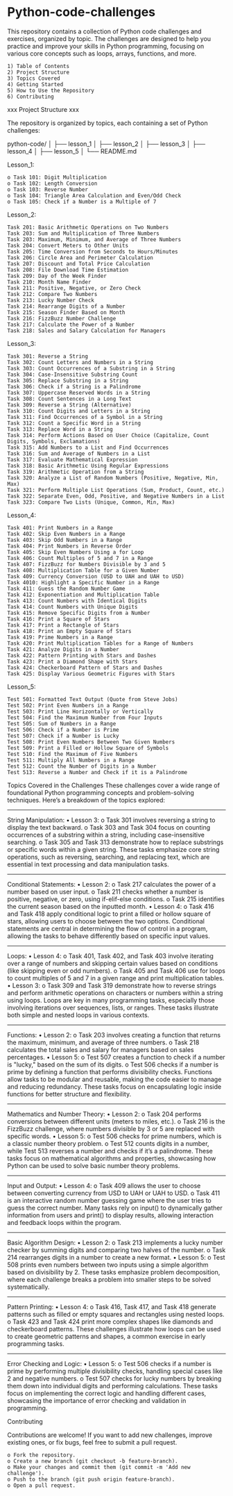 # Python-code-challenges
This repository contains a collection of Python code challenges and exercises, organized by topic. The challenges are designed to help you practice and improve your skills in Python programming, focusing on various core concepts such as loops, arrays, functions, and more.

    1) Table of Contents
    2) Project Structure
    3) Topics Covered
    4) Getting Started
    5) How to Use the Repository
    6) Contributing

xxx Project Structure xxx

  The repository is organized by topics, each containing a set of Python challenges:

python-code/
│
├── lesson_1
│
├── lesson_2
│
├── lesson_3
│
├── lesson_4
│
├── lesson_5
│
└── README.md

Lesson_1:

    o Task 101: Digit Multiplication
    o Task 102: Length Conversion
    o Task 103: Reverse Number
    o Task 104: Triangle Area Calculation and Even/Odd Check
    o Task 105: Check if a Number is a Multiple of 7

Lesson_2:

    Task 201: Basic Arithmetic Operations on Two Numbers
    Task 203: Sum and Multiplication of Three Numbers
    Task 203: Maximum, Minimum, and Average of Three Numbers
    Task 204: Convert Meters to Other Units
    Task 205: Time Conversion from Seconds to Hours/Minutes
    Task 206: Circle Area and Perimeter Calculation
    Task 207: Discount and Total Price Calculation
    Task 208: File Download Time Estimation
    Task 209: Day of the Week Finder
    Task 210: Month Name Finder
    Task 211: Positive, Negative, or Zero Check
    Task 212: Compare Two Numbers
    Task 213: Lucky Number Check
    Task 214: Rearrange Digits of a Number
    Task 215: Season Finder Based on Month
    Task 216: FizzBuzz Number Challenge
    Task 217: Calculate the Power of a Number
    Task 218: Sales and Salary Calculation for Managers

Lesson_3:

    Task 301: Reverse a String
    Task 302: Count Letters and Numbers in a String
    Task 303: Count Occurrences of a Substring in a String
    Task 304: Case-Insensitive Substring Count
    Task 305: Replace Substring in a String
    Task 306: Check if a String is a Palindrome
    Task 307: Uppercase Reserved Words in a String
    Task 308: Count Sentences in a Long Text
    Task 309: Reverse a String (Alternative)
    Task 310: Count Digits and Letters in a String
    Task 311: Find Occurrences of a Symbol in a String
    Task 312: Count a Specific Word in a String
    Task 313: Replace Word in a String
    Task 314: Perform Actions Based on User Choice (Capitalize, Count Digits, Symbols, Exclamations)
    Task 315: Add Numbers to a List and Find Occurrences
    Task 316: Sum and Average of Numbers in a List
    Task 317: Evaluate Mathematical Expression
    Task 318: Basic Arithmetic Using Regular Expressions
    Task 319: Arithmetic Operation from a String
    Task 320: Analyze a List of Random Numbers (Positive, Negative, Min, Max)
    Task 321: Perform Multiple List Operations (Sum, Product, Count, etc.)
    Task 322: Separate Even, Odd, Positive, and Negative Numbers in a List
    Task 323: Compare Two Lists (Unique, Common, Min, Max)

Lesson_4:

    Task 401: Print Numbers in a Range
    Task 402: Skip Even Numbers in a Range
    Task 403: Skip Odd Numbers in a Range
    Task 404: Print Numbers in Reverse Order
    Task 405: Skip Even Numbers Using a for Loop
    Task 406: Count Multiples of 5 and 7 in a Range
    Task 407: FizzBuzz for Numbers Divisible by 3 and 5
    Task 408: Multiplication Table for a Given Number
    Task 409: Currency Conversion (USD to UAH and UAH to USD)
    Task 4010: Highlight a Specific Number in a Range
    Task 411: Guess the Random Number Game
    Task 412: Exponentiation and Multiplication Table
    Task 413: Count Numbers with Identical Digits
    Task 414: Count Numbers with Unique Digits
    Task 415: Remove Specific Digits from a Number
    Task 416: Print a Square of Stars
    Task 417: Print a Rectangle of Stars
    Task 418: Print an Empty Square of Stars
    Task 419: Prime Numbers in a Range
    Task 420: Print Multiplication Tables for a Range of Numbers
    Task 421: Analyze Digits in a Number
    Task 422: Pattern Printing with Stars and Dashes
    Task 423: Print a Diamond Shape with Stars
    Task 424: Checkerboard Pattern of Stars and Dashes
    Task 425: Display Various Geometric Figures with Stars

Lesson_5:

    Test 501: Formatted Text Output (Quote from Steve Jobs)
    Test 502: Print Even Numbers in a Range
    Test 503: Print Line Horizontally or Vertically
    Test 504: Find the Maximum Number from Four Inputs
    Test 505: Sum of Numbers in a Range
    Test 506: Check if a Number is Prime
    Test 507: Check if a Number is Lucky
    Test 508: Print Even Numbers Between Two Given Numbers
    Test 509: Print a Filled or Hollow Square of Symbols
    Test 510: Find the Maximum of Five Numbers
    Test 511: Multiply All Numbers in a Range
    Test 512: Count the Number of Digits in a Number
    Test 513: Reverse a Number and Check if it is a Palindrome

Topics Covered in the Challenges
  These challenges cover a wide range of foundational Python programming concepts and problem-solving techniques. Here’s a breakdown of the topics explored:
________________________________________
String Manipulation:
  •	Lesson 3:
    o	Task 301 involves reversing a string to display the text backward.
    o	Task 303 and Task 304 focus on counting occurrences of a substring within a string, including case-insensitive searching.
    o	Task 305 and Task 313 demonstrate how to replace substrings or specific words within a given string.
  These tasks emphasize core string operations, such as reversing, searching, and replacing text, which are essential in text processing and data manipulation tasks.
________________________________________
Conditional Statements:
  •	Lesson 2:
    o	Task 217 calculates the power of a number based on user input.
    o	Task 211 checks whether a number is positive, negative, or zero, using if-elif-else conditions.
    o	Task 215 identifies the current season based on the inputted month.
  •	Lesson 4:
    o	Task 416 and Task 418 apply conditional logic to print a filled or hollow square of stars, allowing users to choose between the two options.
  Conditional statements are central in determining the flow of control in a program, allowing the tasks to behave differently based on specific input values.
________________________________________
Loops:
  •	Lesson 4:
    o	Task 401, Task 402, and Task 403 involve iterating over a range of numbers and skipping certain values based on conditions (like skipping even or odd numbers).
    o	Task 405 and Task 406 use for loops to count multiples of 5 and 7 in a given range and print multiplication tables.
  •	Lesson 3:
    o	Task 309 and Task 319 demonstrate how to reverse strings and perform arithmetic operations on characters or numbers within a string using loops.
  Loops are key in many programming tasks, especially those involving iterations over sequences, lists, or ranges. These tasks illustrate both simple and nested loops in various contexts.
________________________________________
Functions:
  •	Lesson 2:
    o	Task 203 involves creating a function that returns the maximum, minimum, and average of three numbers.
    o	Task 218 calculates the total sales and salary for managers based on sales percentages.
  •	Lesson 5:
    o	Test 507 creates a function to check if a number is "lucky," based on the sum of its digits.
    o	Test 506 checks if a number is prime by defining a function that performs divisibility checks.
  Functions allow tasks to be modular and reusable, making the code easier to manage and reducing redundancy. These tasks focus on encapsulating logic inside functions for better structure and flexibility.
________________________________________
Mathematics and Number Theory:
  •	Lesson 2:
    o	Task 204 performs conversions between different units (meters to miles, etc.).
    o	Task 216 is the FizzBuzz challenge, where numbers divisible by 3 or 5 are replaced with specific words.
  •	Lesson 5:
    o	Test 506 checks for prime numbers, which is a classic number theory problem.
    o	Test 512 counts digits in a number, while Test 513 reverses a number and checks if it’s a palindrome.
  These tasks focus on mathematical algorithms and properties, showcasing how Python can be used to solve basic number theory problems.
________________________________________
Input and Output:
  •	Lesson 4:
    o	Task 409 allows the user to choose between converting currency from USD to UAH or UAH to USD.
    o	Task 411 is an interactive random number guessing game where the user tries to guess the correct number.
  Many tasks rely on input() to dynamically gather information from users and print() to display results, allowing interaction and feedback loops within the program.
________________________________________
Basic Algorithm Design:
  •	Lesson 2:
    o	Task 213 implements a lucky number checker by summing digits and comparing two halves of the number.
    o	Task 214 rearranges digits in a number to create a new format.
  •	Lesson 5:
    o	Test 508 prints even numbers between two inputs using a simple algorithm based on divisibility by 2.
  These tasks emphasize problem decomposition, where each challenge breaks a problem into smaller steps to be solved systematically.
________________________________________
Pattern Printing:
  •	Lesson 4:
    o	Task 416, Task 417, and Task 418 generate patterns such as filled or empty squares and rectangles using nested loops.
    o	Task 423 and Task 424 print more complex shapes like diamonds and checkerboard patterns.
  These challenges illustrate how loops can be used to create geometric patterns and shapes, a common exercise in early programming tasks.
________________________________________
Error Checking and Logic:
  •	Lesson 5:
    o	Test 506 checks if a number is prime by performing multiple divisibility checks, handling special cases like 2 and negative numbers.
    o	Test 507 checks for lucky numbers by breaking them down into individual digits and performing calculations.
  These tasks focus on implementing the correct logic and handling different cases, showcasing the importance of error checking and validation in programming.

Contributing

  Contributions are welcome! If you want to add new challenges, improve existing ones, or fix bugs, feel free to submit a pull request.

    o Fork the repository.
    o Create a new branch (git checkout -b feature-branch).
    o Make your changes and commit them (git commit -m 'Add new challenge').
    o Push to the branch (git push origin feature-branch).
    o Open a pull request.
